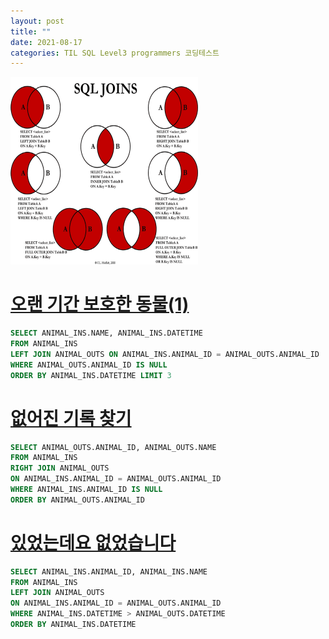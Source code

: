 ```yaml
---
layout: post
title: ""
date: 2021-08-17
categories: TIL SQL Level3 programmers 코딩테스트
---
```


<img src="https://raw.githubusercontent.com/Action2theFuture/Action2theFuture.github.io/main/_posts/Images/JOIN%20SQL.png" width="300" height="300">

# [오랜 기간 보호한 동물(1)](https://programmers.co.kr/learn/courses/30/lessons/59044)

```sql
SELECT ANIMAL_INS.NAME, ANIMAL_INS.DATETIME
FROM ANIMAL_INS
LEFT JOIN ANIMAL_OUTS ON ANIMAL_INS.ANIMAL_ID = ANIMAL_OUTS.ANIMAL_ID
WHERE ANIMAL_OUTS.ANIMAL_ID IS NULL
ORDER BY ANIMAL_INS.DATETIME LIMIT 3
```

# [없어진 기록 찾기](https://programmers.co.kr/learn/courses/30/lessons/59042)

```sql
SELECT ANIMAL_OUTS.ANIMAL_ID, ANIMAL_OUTS.NAME
FROM ANIMAL_INS
RIGHT JOIN ANIMAL_OUTS
ON ANIMAL_INS.ANIMAL_ID = ANIMAL_OUTS.ANIMAL_ID
WHERE ANIMAL_INS.ANIMAL_ID IS NULL
ORDER BY ANIMAL_OUTS.ANIMAL_ID
```

# [있었는데요 없었습니다](https://programmers.co.kr/learn/courses/30/lessons/59043)

```sql
SELECT ANIMAL_INS.ANIMAL_ID, ANIMAL_INS.NAME
FROM ANIMAL_INS
LEFT JOIN ANIMAL_OUTS
ON ANIMAL_INS.ANIMAL_ID = ANIMAL_OUTS.ANIMAL_ID
WHERE ANIMAL_INS.DATETIME > ANIMAL_OUTS.DATETIME
ORDER BY ANIMAL_INS.DATETIME
```
